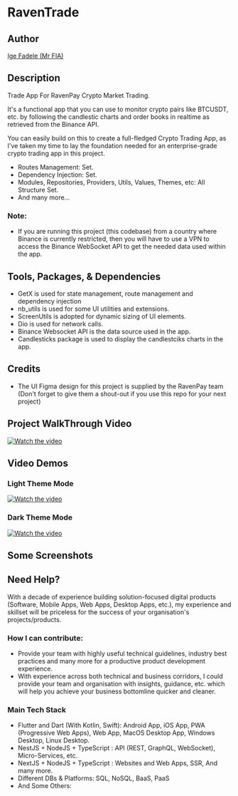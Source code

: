 # RavenTrade

## Author

[Ige Fadele (Mr FIA)](https://linkedin.com/in/igefadele)

##  Description

Trade App For RavenPay Crypto Market Trading. 

It's a functional app that you can use to monitor crypto pairs like BTCUSDT, etc. by following the candlestic charts and order books in realtime as retrieved from the Binance API.

You can easily build on this to create a full-fledged Crypto Trading App, as I've taken my time to lay the foundation needed for an enterprise-grade crypto trading app in this project.

- Routes Management: Set.
- Dependency Injection: Set.
- Modules, Repositories, Providers, Utils, Values, Themes, etc: All Structure Set.
- And many more...

### Note: 
- If you are running this project (this codebase) from a country where Binance is currently restricted, then you will have to use a VPN to access the Binance WebSocket API to get the needed data used within the app.


## Tools, Packages, & Dependencies
- GetX is used for state management, route management and dependency injection
- nb_utils is used for some UI utilities and extensions.
- ScreenUtils is adopted for dynamic sizing of UI elements.
- Dio is used for network calls.
- Binance Websocket API is the data source used in the app. 
- Candlesticks package is used to display the candlestciks charts in the app.


## Credits
- The UI Figma design for this project is supplied by the RavenPay team (Don't forget to give them a shout-out if you use this repo for your next project)

## Project WalkThrough Video
<!-- ![Video Demo](https://youtu.be/gV5nkYbeujg) -->
[![Watch the video](https://img.youtube.com/vi/gV5nkYbeujg/0.jpg)](https://www.youtube.com/watch?v=gV5nkYbeujg)

## Video Demos

### Light Theme Mode
<!-- ![Light Theme Mode - Video Demo](https://youtu.be/XaMaQL6JcSY) -->
[![Watch the video](https://img.youtube.com/vi/XaMaQL6JcSY/0.jpg)](https://www.youtube.com/watch?v=XaMaQL6JcSY)

### Dark Theme Mode
<!-- ![Dark Theme Mode - Video Demo](https://youtube.com/shorts/mIGb3IOmPUg?feature=share) -->
[![Watch the video](https://img.youtube.com/vi/mIGb3IOmPUg/0.jpg)](https://www.youtube.com/watch?v=mIGb3IOmPUg)



## Some Screenshots

<!-- ![Screenshot 1](screenshots/image01.jpg)
![Screenshot 2](screenshots/image02.jpg)
![Screenshot 3](screenshots/image03.jpg)
![Screenshot 4](screenshots/image04.jpg)
![Screenshot 5](screenshots/image05.jpg)
![Screenshot 6](screenshots/image06.jpg)
![Screenshot 7](screenshots/image07.jpg)
![Screenshot 8](screenshots/image08.jpg)
![Screenshot 9](screenshots/image09.jpg)
 -->


## Need Help?

With a decade of experience building solution-focused digital products (Software, Mobile Apps, Web Apps, Desktop Apps, etc.), my experience and skillset will be priceless for the success of your organisation's projects/products.

### How I can contribute:
- Provide your team with highly useful technical guidelines, industry best practices and many more for a productive product development experience.
- With experience across both technical and business corridors, I could provide your team and organisation with insights, guidance, etc. which will help you achieve your business bottomline quicker and cleaner.

### Main Tech Stack
- Flutter and Dart (With Kotlin, Swift): Android App, iOS App, PWA (Progressive Web Apps), Web App, MacOS Desktop App, Windows Desktop, Linux Desktop.
- NestJS + NodeJS + TypeScript : API (REST, GraphQL, WebSocket), Micro-Services, etc.
- NextJS + NodeJS + TypeScript : Websites and Web Apps, SSR, And many more.
- Different DBs & Platforms: SQL, NoSQL, BaaS, PaaS 
- And Some Others: 